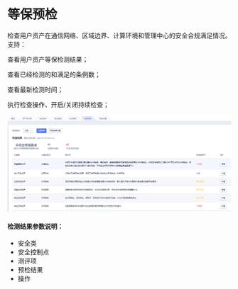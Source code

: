 # 等保预检

检查用户资产在通信网络、区域边界、计算环境和管理中心的安全合规满足情况。
支持：

查看用户资产等保检测结果；

查看已经检测的和满足的条例数；

查看最新检测时间；

执行检查操作、开启/关闭持续检查；

![](/images/operation/等保预检.png)

#### 检测结果参数说明：

  - 安全类
  - 安全控制点
  - 测评项
  - 预检结果
  - 操作

